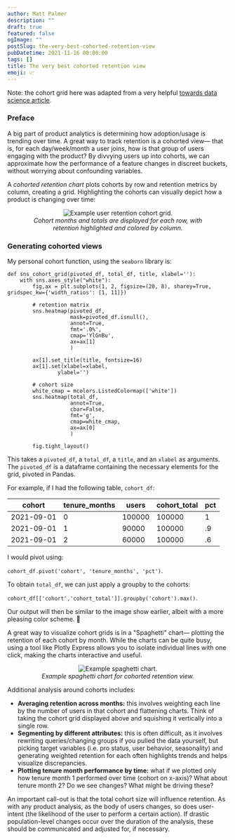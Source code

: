 ```yaml
---
author: Matt Palmer
description: ""
draft: true
featured: false
ogImage: ""
postSlug: the-very-best-cohorted-retention-view
pubDatetime: 2021-11-16 00:00:00
tags: []
title: The very best cohorted retention view
emoji: 📈
---
```


Note: the cohort grid here was adapted from a very helpful [towards data science article](https://towardsdatascience.com/a-step-by-step-introduction-to-cohort-analysis-in-python-a2cbbd8460ea).

### Preface

A big part of product analytics is determining how adoption/usage is trending over time. A great way to track retention is a cohorted view— that is, for each day/week/month a user joins, how is that group of users engaging with the product? By divvying users up into cohorts, we can approximate how the performance of a feature changes in discreet buckets, without worrying about confounding variables.

A _cohorted retention chart_ plots cohorts by row and retention metrics by column, creating a grid. Highlighting the cohorts can visually depict how a product is changing over time:

<center>
<figure>
  <img src="/posts/cohorted-retention/cohort-grid.png" alt="Example user retention cohort grid."/>
  <figcaption><i><center>Cohort months and totals are displayed for each row, with retention highlighted and colored by column.</center></i></figcaption>
</figure>
</center>

### Generating cohorted views

My personal cohort function, using the `seaborn` library is:

```
def sns_cohort_grid(pivoted_df, total_df, title, xlabel=''):
    with sns.axes_style("white"):
        fig,ax = plt.subplots(1, 2, figsize=(20, 8), sharey=True, gridspec_kw={'width_ratios': [1, 11]})

        # retention matrix
        sns.heatmap(pivoted_df,
                    mask=pivoted_df.isnull(),
                    annot=True,
                    fmt='.0%',
                    cmap='YlGnBu',
                    ax=ax[1]
                    )

        ax[1].set_title(title, fontsize=16)
        ax[1].set(xlabel=xlabel,
                ylabel='')

        # cohort size
        white_cmap = mcolors.ListedColormap(['white'])
        sns.heatmap(total_df,
                    annot=True,
                    cbar=False,
                    fmt='g',
                    cmap=white_cmap,
                    ax=ax[0]
                    )

        fig.tight_layout()
```

This takes a `pivoted_df`, a `total_df`, a `title`, and an `xlabel` as arguments. The `pivoted_df` is a dataframe containing the necessary elements for the grid, pivoted in Pandas.

For example, if I had the following table, `cohort_df`:

| cohort     | tenure_months | users  | cohort_total | pct |
| ---------- | ------------- | ------ | ------------ | --- |
| 2021-09-01 | 0             | 100000 | 100000       | 1   |
| 2021-09-01 | 1             | 90000  | 100000       | .9  |
| 2021-09-01 | 2             | 60000  | 100000       | .6  |

I would pivot using:

`cohort_df.pivot('cohort', 'tenure_months', 'pct')`.

To obtain `total_df`, we can just apply a groupby to the cohorts:

`cohort_df[['cohort','cohort_total']].groupby('cohort').max()`.

Our output will then be similar to the image show earlier, albeit with a more pleasing color scheme. 🙂

A great way to visualize cohort grids is in a "Spaghetti" chart— plotting the retention of each cohort by month. While the charts can be quite busy, using a tool like Plotly Express allows you to isolate individual lines with one click, making the charts interactive and useful.

<center>
<figure>
  <img src="cohorted-retention/spaghetti.jpg" alt="Example spaghetti chart."/>
  <figcaption><i><center>Example spaghetti chart for cohorted retention view.</center></i></figcaption>
</figure>
</center>

Additional analysis around cohorts includes:

- **Averaging retention across months:** this involves weighting each line by the number of users in that cohort and flattening charts. Think of taking the cohort grid displayed above and squishing it vertically into a single row.
- **Segmenting by different attributes:** this is often difficult, as it involves rewriting queries/changing groups if you pulled the data yourself, but picking target variables (i.e. pro status, user behavior, seasonality) and generating weighted retention for each often highlights trends and helps visualize discrepancies.
- **Plotting tenure month performance by time:** what if we plotted only how tenure month 1 performed over time (cohort on x-axis)? What about tenure month 2? Do we see changes? What might be driving these?

An important call-out is that the total cohort size will influence retention. As with any product analysis, as the body of users changes, so does user-intent (the likelihood of the user to perform a certain action). If drastic population-level changes occur over the duration of the analysis, these should be communicated and adjusted for, if necessary.
